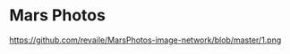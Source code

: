 Mars Photos
==================================
https://github.com/revaile/MarsPhotos-image-network/blob/master/1.png
